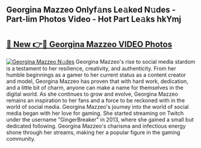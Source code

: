 ## Georgina Mazzeo Onlyf𝚊ns Le𝚊ked N𝚞des - Part-lim Photos Video - Hot Part Le𝚊ks hkYmj

# <h2><a href="http://ac53638.deff.icu/?id=Georgina+Mazzeo">🔗 New 👉🔴 Georgina Mazzeo VIDEO Photos</a></h2>

[![Georgina Mazzeo N𝚞des](https://i.imgur.com/rIISA9y.gif)](http://ac53638.deff.icu/?id=Georgina+Mazzeo)
Georgina Mazzeo's rise to social media stardom is a testament to her resilience, creativity, and authenticity. From her humble beginnings as a gamer to her current status as a content creator and model, Georgina Mazzeo has proven that with hard work, dedication, and a little bit of charm, anyone can make a name for themselves in the digital world. As she continues to grow and evolve, Georgina Mazzeo remains an inspiration to her fans and a force to be reckoned with in the world of social media. Georgina Mazzeo's journey into the world of social media began with her love for gaming. She started streaming on Twitch under the username "GingerBreaker" in 2013, where she gained a small but dedicated following. Georgina Mazzeo's charisma and infectious energy shone through her streams, making her a popular figure in the gaming community.

